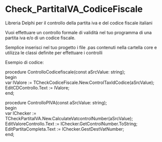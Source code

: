 # Check_PartitaIVA_CodiceFiscale
Libreria Delphi per il controllo della partita iva e del codice fiscale italiani

Vuoi effettuare un controllo formale di validità nel tuo programma di una partita iva e/o di un codice fiscale.

Semplice inserisci nel tuo progetto i file .pas contenuti nella cartella core e utilizza le classi definite
per effettuare i controlli

Esempio di codice:

procedure ControlloCodicefiscale(const aSrcValue: string);  
begin  
  var lValore := TCheckCodiceFiscale.New.ControlTaxIdCodice(aSrcValue);  
  EditCDControllo.Text := lValore;  
end;  

procedure ControlloPIVA(const aSrcValue: string);  
begin  
  var lChecker := TCheckPartitaIVA.New.CalculateVatcontrolNumber(aSrcValue);  
  EditValoreControllo.Text := lChecker.GetControlNumber.ToString;  
  EditPartitaCompleta.Text := lChecker.GestDestVatNumber;  
end;  





